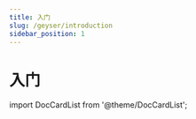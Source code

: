 ```yaml
---
title: 入门
slug: /geyser/introduction
sidebar_position: 1
---
```


# 入门

import DocCardList from '@theme/DocCardList';

<DocCardList />
